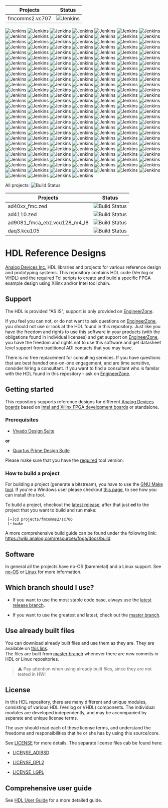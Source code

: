 | Projects | Status | 
| --- | --- | 
| fmcomms2.vc707 | ![Jenkins](https://img.shields.io/jenkins/build?jobUrl=https%3A%2F%2Fviable-regularly-sheep.ngrok-free.app%2Fjob%2Fmain%2Fjob%2Fbuilds%2Fjob%2Fmain_latest_commit%2Fjob%2Fprojects%2Fjob%2Ffmcomms2.vc707%2F&style=plastic&logo=jenkins&logoColor=white&label=Build&labelColor=grey&cacheSeconds=360) |

![Jenkins](https://img.shields.io/jenkins/build?jobUrl=https%3A%2F%2Fviable-regularly-sheep.ngrok-free.app%2Fjob%2Fmain%2Fjob%2Fbuilds%2Fjob%2Fmain_latest_commit%2Fjob%2Fprojects%2Fjob%2Ffmcomms2.vc707&logo=%23D24939&logoColor=red)
![Jenkins](https://img.shields.io/jenkins/build?jobUrl=https%3A%2F%2Fviable-regularly-sheep.ngrok-free.app%2Fjob%2Fmain%2Fjob%2Fbuilds%2Fjob%2Fmain_latest_commit%2Fjob%2Fprojects%2Fjob%2Ffmcomms2.vc707&logo=%23D24939&logoColor=red)
![Jenkins](https://img.shields.io/jenkins/build?jobUrl=https%3A%2F%2Fviable-regularly-sheep.ngrok-free.app%2Fjob%2Fmain%2Fjob%2Fbuilds%2Fjob%2Fmain_latest_commit%2Fjob%2Fprojects%2Fjob%2Ffmcomms2.vc707&logo=%23D24939&logoColor=red)
![Jenkins](https://img.shields.io/jenkins/build?jobUrl=https%3A%2F%2Fviable-regularly-sheep.ngrok-free.app%2Fjob%2Fmain%2Fjob%2Fbuilds%2Fjob%2Fmain_latest_commit%2Fjob%2Fprojects%2Fjob%2Ffmcomms2.vc707&logo=%23D24939&logoColor=red)
![Jenkins](https://img.shields.io/jenkins/build?jobUrl=https%3A%2F%2Fviable-regularly-sheep.ngrok-free.app%2Fjob%2Fmain%2Fjob%2Fbuilds%2Fjob%2Fmain_latest_commit%2Fjob%2Fprojects%2Fjob%2Ffmcomms2.vc707&logo=%23D24939&logoColor=red)
![Jenkins](https://img.shields.io/jenkins/build?jobUrl=https%3A%2F%2Fviable-regularly-sheep.ngrok-free.app%2Fjob%2Fmain%2Fjob%2Fbuilds%2Fjob%2Fmain_latest_commit%2Fjob%2Fprojects%2Fjob%2Ffmcomms2.vc707&logo=%23D24939&logoColor=red)
![Jenkins](https://img.shields.io/jenkins/build?jobUrl=https%3A%2F%2Fviable-regularly-sheep.ngrok-free.app%2Fjob%2Fmain%2Fjob%2Fbuilds%2Fjob%2Fmain_latest_commit%2Fjob%2Fprojects%2Fjob%2Ffmcomms2.vc707&logo=%23D24939&logoColor=red)
![Jenkins](https://img.shields.io/jenkins/build?jobUrl=https%3A%2F%2Fviable-regularly-sheep.ngrok-free.app%2Fjob%2Fmain%2Fjob%2Fbuilds%2Fjob%2Fmain_latest_commit%2Fjob%2Fprojects%2Fjob%2Ffmcomms2.vc707&logo=%23D24939&logoColor=red)
![Jenkins](https://img.shields.io/jenkins/build?jobUrl=https%3A%2F%2Fviable-regularly-sheep.ngrok-free.app%2Fjob%2Fmain%2Fjob%2Fbuilds%2Fjob%2Fmain_latest_commit%2Fjob%2Fprojects%2Fjob%2Ffmcomms2.vc707&logo=%23D24939&logoColor=red)
![Jenkins](https://img.shields.io/jenkins/build?jobUrl=https%3A%2F%2Fviable-regularly-sheep.ngrok-free.app%2Fjob%2Fmain%2Fjob%2Fbuilds%2Fjob%2Fmain_latest_commit%2Fjob%2Fprojects%2Fjob%2Ffmcomms2.vc707&logo=%23D24939&logoColor=red)
![Jenkins](https://img.shields.io/jenkins/build?jobUrl=https%3A%2F%2Fviable-regularly-sheep.ngrok-free.app%2Fjob%2Fmain%2Fjob%2Fbuilds%2Fjob%2Fmain_latest_commit%2Fjob%2Fprojects%2Fjob%2Ffmcomms2.vc707&logo=%23D24939&logoColor=red)
![Jenkins](https://img.shields.io/jenkins/build?jobUrl=https%3A%2F%2Fviable-regularly-sheep.ngrok-free.app%2Fjob%2Fmain%2Fjob%2Fbuilds%2Fjob%2Fmain_latest_commit%2Fjob%2Fprojects%2Fjob%2Ffmcomms2.vc707&logo=%23D24939&logoColor=red)
![Jenkins](https://img.shields.io/jenkins/build?jobUrl=https%3A%2F%2Fviable-regularly-sheep.ngrok-free.app%2Fjob%2Fmain%2Fjob%2Fbuilds%2Fjob%2Fmain_latest_commit%2Fjob%2Fprojects%2Fjob%2Ffmcomms2.vc707&logo=%23D24939&logoColor=red)
![Jenkins](https://img.shields.io/jenkins/build?jobUrl=https%3A%2F%2Fviable-regularly-sheep.ngrok-free.app%2Fjob%2Fmain%2Fjob%2Fbuilds%2Fjob%2Fmain_latest_commit%2Fjob%2Fprojects%2Fjob%2Ffmcomms2.vc707&logo=%23D24939&logoColor=red)
![Jenkins](https://img.shields.io/jenkins/build?jobUrl=https%3A%2F%2Fviable-regularly-sheep.ngrok-free.app%2Fjob%2Fmain%2Fjob%2Fbuilds%2Fjob%2Fmain_latest_commit%2Fjob%2Fprojects%2Fjob%2Ffmcomms2.vc707&logo=%23D24939&logoColor=red)
![Jenkins](https://img.shields.io/jenkins/build?jobUrl=https%3A%2F%2Fviable-regularly-sheep.ngrok-free.app%2Fjob%2Fmain%2Fjob%2Fbuilds%2Fjob%2Fmain_latest_commit%2Fjob%2Fprojects%2Fjob%2Ffmcomms2.vc707&logo=%23D24939&logoColor=red)
![Jenkins](https://img.shields.io/jenkins/build?jobUrl=https%3A%2F%2Fviable-regularly-sheep.ngrok-free.app%2Fjob%2Fmain%2Fjob%2Fbuilds%2Fjob%2Fmain_latest_commit%2Fjob%2Fprojects%2Fjob%2Ffmcomms2.vc707&logo=%23D24939&logoColor=red)
![Jenkins](https://img.shields.io/jenkins/build?jobUrl=https%3A%2F%2Fviable-regularly-sheep.ngrok-free.app%2Fjob%2Fmain%2Fjob%2Fbuilds%2Fjob%2Fmain_latest_commit%2Fjob%2Fprojects%2Fjob%2Ffmcomms2.vc707&logo=%23D24939&logoColor=red)
![Jenkins](https://img.shields.io/jenkins/build?jobUrl=https%3A%2F%2Fviable-regularly-sheep.ngrok-free.app%2Fjob%2Fmain%2Fjob%2Fbuilds%2Fjob%2Fmain_latest_commit%2Fjob%2Fprojects%2Fjob%2Ffmcomms2.vc707&logo=%23D24939&logoColor=red)
![Jenkins](https://img.shields.io/jenkins/build?jobUrl=https%3A%2F%2Fviable-regularly-sheep.ngrok-free.app%2Fjob%2Fmain%2Fjob%2Fbuilds%2Fjob%2Fmain_latest_commit%2Fjob%2Fprojects%2Fjob%2Ffmcomms2.vc707&logo=%23D24939&logoColor=red)
![Jenkins](https://img.shields.io/jenkins/build?jobUrl=https%3A%2F%2Fviable-regularly-sheep.ngrok-free.app%2Fjob%2Fmain%2Fjob%2Fbuilds%2Fjob%2Fmain_latest_commit%2Fjob%2Fprojects%2Fjob%2Ffmcomms2.vc707&logo=%23D24939&logoColor=red)
![Jenkins](https://img.shields.io/jenkins/build?jobUrl=https%3A%2F%2Fviable-regularly-sheep.ngrok-free.app%2Fjob%2Fmain%2Fjob%2Fbuilds%2Fjob%2Fmain_latest_commit%2Fjob%2Fprojects%2Fjob%2Ffmcomms2.vc707&logo=%23D24939&logoColor=red)
![Jenkins](https://img.shields.io/jenkins/build?jobUrl=https%3A%2F%2Fviable-regularly-sheep.ngrok-free.app%2Fjob%2Fmain%2Fjob%2Fbuilds%2Fjob%2Fmain_latest_commit%2Fjob%2Fprojects%2Fjob%2Ffmcomms2.vc707&logo=%23D24939&logoColor=red)
![Jenkins](https://img.shields.io/jenkins/build?jobUrl=https%3A%2F%2Fviable-regularly-sheep.ngrok-free.app%2Fjob%2Fmain%2Fjob%2Fbuilds%2Fjob%2Fmain_latest_commit%2Fjob%2Fprojects%2Fjob%2Ffmcomms2.vc707&logo=%23D24939&logoColor=red)
![Jenkins](https://img.shields.io/jenkins/build?jobUrl=https%3A%2F%2Fviable-regularly-sheep.ngrok-free.app%2Fjob%2Fmain%2Fjob%2Fbuilds%2Fjob%2Fmain_latest_commit%2Fjob%2Fprojects%2Fjob%2Ffmcomms2.vc707&logo=%23D24939&logoColor=red)
![Jenkins](https://img.shields.io/jenkins/build?jobUrl=https%3A%2F%2Fviable-regularly-sheep.ngrok-free.app%2Fjob%2Fmain%2Fjob%2Fbuilds%2Fjob%2Fmain_latest_commit%2Fjob%2Fprojects%2Fjob%2Ffmcomms2.vc707&logo=%23D24939&logoColor=red)
![Jenkins](https://img.shields.io/jenkins/build?jobUrl=https%3A%2F%2Fviable-regularly-sheep.ngrok-free.app%2Fjob%2Fmain%2Fjob%2Fbuilds%2Fjob%2Fmain_latest_commit%2Fjob%2Fprojects%2Fjob%2Ffmcomms2.vc707&logo=%23D24939&logoColor=red)
![Jenkins](https://img.shields.io/jenkins/build?jobUrl=https%3A%2F%2Fviable-regularly-sheep.ngrok-free.app%2Fjob%2Fmain%2Fjob%2Fbuilds%2Fjob%2Fmain_latest_commit%2Fjob%2Fprojects%2Fjob%2Ffmcomms2.vc707&logo=%23D24939&logoColor=red)
![Jenkins](https://img.shields.io/jenkins/build?jobUrl=https%3A%2F%2Fviable-regularly-sheep.ngrok-free.app%2Fjob%2Fmain%2Fjob%2Fbuilds%2Fjob%2Fmain_latest_commit%2Fjob%2Fprojects%2Fjob%2Ffmcomms2.vc707&logo=%23D24939&logoColor=red)
![Jenkins](https://img.shields.io/jenkins/build?jobUrl=https%3A%2F%2Fviable-regularly-sheep.ngrok-free.app%2Fjob%2Fmain%2Fjob%2Fbuilds%2Fjob%2Fmain_latest_commit%2Fjob%2Fprojects%2Fjob%2Ffmcomms2.vc707&logo=%23D24939&logoColor=red)
![Jenkins](https://img.shields.io/jenkins/build?jobUrl=https%3A%2F%2Fviable-regularly-sheep.ngrok-free.app%2Fjob%2Fmain%2Fjob%2Fbuilds%2Fjob%2Fmain_latest_commit%2Fjob%2Fprojects%2Fjob%2Ffmcomms2.vc707&logo=%23D24939&logoColor=red)
![Jenkins](https://img.shields.io/jenkins/build?jobUrl=https%3A%2F%2Fviable-regularly-sheep.ngrok-free.app%2Fjob%2Fmain%2Fjob%2Fbuilds%2Fjob%2Fmain_latest_commit%2Fjob%2Fprojects%2Fjob%2Ffmcomms2.vc707&logo=%23D24939&logoColor=red)
![Jenkins](https://img.shields.io/jenkins/build?jobUrl=https%3A%2F%2Fviable-regularly-sheep.ngrok-free.app%2Fjob%2Fmain%2Fjob%2Fbuilds%2Fjob%2Fmain_latest_commit%2Fjob%2Fprojects%2Fjob%2Ffmcomms2.vc707&logo=%23D24939&logoColor=red)
![Jenkins](https://img.shields.io/jenkins/build?jobUrl=https%3A%2F%2Fviable-regularly-sheep.ngrok-free.app%2Fjob%2Fmain%2Fjob%2Fbuilds%2Fjob%2Fmain_latest_commit%2Fjob%2Fprojects%2Fjob%2Ffmcomms2.vc707&logo=%23D24939&logoColor=red)
![Jenkins](https://img.shields.io/jenkins/build?jobUrl=https%3A%2F%2Fviable-regularly-sheep.ngrok-free.app%2Fjob%2Fmain%2Fjob%2Fbuilds%2Fjob%2Fmain_latest_commit%2Fjob%2Fprojects%2Fjob%2Ffmcomms2.vc707&logo=%23D24939&logoColor=red)
![Jenkins](https://img.shields.io/jenkins/build?jobUrl=https%3A%2F%2Fviable-regularly-sheep.ngrok-free.app%2Fjob%2Fmain%2Fjob%2Fbuilds%2Fjob%2Fmain_latest_commit%2Fjob%2Fprojects%2Fjob%2Ffmcomms2.vc707&logo=%23D24939&logoColor=red)
![Jenkins](https://img.shields.io/jenkins/build?jobUrl=https%3A%2F%2Fviable-regularly-sheep.ngrok-free.app%2Fjob%2Fmain%2Fjob%2Fbuilds%2Fjob%2Fmain_latest_commit%2Fjob%2Fprojects%2Fjob%2Ffmcomms2.vc707&logo=%23D24939&logoColor=red)
![Jenkins](https://img.shields.io/jenkins/build?jobUrl=https%3A%2F%2Fviable-regularly-sheep.ngrok-free.app%2Fjob%2Fmain%2Fjob%2Fbuilds%2Fjob%2Fmain_latest_commit%2Fjob%2Fprojects%2Fjob%2Ffmcomms2.vc707&logo=%23D24939&logoColor=red)
![Jenkins](https://img.shields.io/jenkins/build?jobUrl=https%3A%2F%2Fviable-regularly-sheep.ngrok-free.app%2Fjob%2Fmain%2Fjob%2Fbuilds%2Fjob%2Fmain_latest_commit%2Fjob%2Fprojects%2Fjob%2Ffmcomms2.vc707&logo=%23D24939&logoColor=red)
![Jenkins](https://img.shields.io/jenkins/build?jobUrl=https%3A%2F%2Fviable-regularly-sheep.ngrok-free.app%2Fjob%2Fmain%2Fjob%2Fbuilds%2Fjob%2Fmain_latest_commit%2Fjob%2Fprojects%2Fjob%2Ffmcomms2.vc707&logo=%23D24939&logoColor=red)
![Jenkins](https://img.shields.io/jenkins/build?jobUrl=https%3A%2F%2Fviable-regularly-sheep.ngrok-free.app%2Fjob%2Fmain%2Fjob%2Fbuilds%2Fjob%2Fmain_latest_commit%2Fjob%2Fprojects%2Fjob%2Ffmcomms2.vc707&logo=%23D24939&logoColor=red)
![Jenkins](https://img.shields.io/jenkins/build?jobUrl=https%3A%2F%2Fviable-regularly-sheep.ngrok-free.app%2Fjob%2Fmain%2Fjob%2Fbuilds%2Fjob%2Fmain_latest_commit%2Fjob%2Fprojects%2Fjob%2Ffmcomms2.vc707&logo=%23D24939&logoColor=red)
![Jenkins](https://img.shields.io/jenkins/build?jobUrl=https%3A%2F%2Fviable-regularly-sheep.ngrok-free.app%2Fjob%2Fmain%2Fjob%2Fbuilds%2Fjob%2Fmain_latest_commit%2Fjob%2Fprojects%2Fjob%2Ffmcomms2.vc707&logo=%23D24939&logoColor=red)
![Jenkins](https://img.shields.io/jenkins/build?jobUrl=https%3A%2F%2Fviable-regularly-sheep.ngrok-free.app%2Fjob%2Fmain%2Fjob%2Fbuilds%2Fjob%2Fmain_latest_commit%2Fjob%2Fprojects%2Fjob%2Ffmcomms2.vc707&logo=%23D24939&logoColor=red)
![Jenkins](https://img.shields.io/jenkins/build?jobUrl=https%3A%2F%2Fviable-regularly-sheep.ngrok-free.app%2Fjob%2Fmain%2Fjob%2Fbuilds%2Fjob%2Fmain_latest_commit%2Fjob%2Fprojects%2Fjob%2Ffmcomms2.vc707&logo=%23D24939&logoColor=red)
![Jenkins](https://img.shields.io/jenkins/build?jobUrl=https%3A%2F%2Fviable-regularly-sheep.ngrok-free.app%2Fjob%2Fmain%2Fjob%2Fbuilds%2Fjob%2Fmain_latest_commit%2Fjob%2Fprojects%2Fjob%2Ffmcomms2.vc707&logo=%23D24939&logoColor=red)
![Jenkins](https://img.shields.io/jenkins/build?jobUrl=https%3A%2F%2Fviable-regularly-sheep.ngrok-free.app%2Fjob%2Fmain%2Fjob%2Fbuilds%2Fjob%2Fmain_latest_commit%2Fjob%2Fprojects%2Fjob%2Ffmcomms2.vc707&logo=%23D24939&logoColor=red)
![Jenkins](https://img.shields.io/jenkins/build?jobUrl=https%3A%2F%2Fviable-regularly-sheep.ngrok-free.app%2Fjob%2Fmain%2Fjob%2Fbuilds%2Fjob%2Fmain_latest_commit%2Fjob%2Fprojects%2Fjob%2Ffmcomms2.vc707&logo=%23D24939&logoColor=red)
![Jenkins](https://img.shields.io/jenkins/build?jobUrl=https%3A%2F%2Fviable-regularly-sheep.ngrok-free.app%2Fjob%2Fmain%2Fjob%2Fbuilds%2Fjob%2Fmain_latest_commit%2Fjob%2Fprojects%2Fjob%2Ffmcomms2.vc707&logo=%23D24939&logoColor=red)
![Jenkins](https://img.shields.io/jenkins/build?jobUrl=https%3A%2F%2Fviable-regularly-sheep.ngrok-free.app%2Fjob%2Fmain%2Fjob%2Fbuilds%2Fjob%2Fmain_latest_commit%2Fjob%2Fprojects%2Fjob%2Ffmcomms2.vc707&logo=%23D24939&logoColor=red)
![Jenkins](https://img.shields.io/jenkins/build?jobUrl=https%3A%2F%2Fviable-regularly-sheep.ngrok-free.app%2Fjob%2Fmain%2Fjob%2Fbuilds%2Fjob%2Fmain_latest_commit%2Fjob%2Fprojects%2Fjob%2Ffmcomms2.vc707&logo=%23D24939&logoColor=red)
![Jenkins](https://img.shields.io/jenkins/build?jobUrl=https%3A%2F%2Fviable-regularly-sheep.ngrok-free.app%2Fjob%2Fmain%2Fjob%2Fbuilds%2Fjob%2Fmain_latest_commit%2Fjob%2Fprojects%2Fjob%2Ffmcomms2.vc707&logo=%23D24939&logoColor=red)
![Jenkins](https://img.shields.io/jenkins/build?jobUrl=https%3A%2F%2Fviable-regularly-sheep.ngrok-free.app%2Fjob%2Fmain%2Fjob%2Fbuilds%2Fjob%2Fmain_latest_commit%2Fjob%2Fprojects%2Fjob%2Ffmcomms2.vc707&logo=%23D24939&logoColor=red)
![Jenkins](https://img.shields.io/jenkins/build?jobUrl=https%3A%2F%2Fviable-regularly-sheep.ngrok-free.app%2Fjob%2Fmain%2Fjob%2Fbuilds%2Fjob%2Fmain_latest_commit%2Fjob%2Fprojects%2Fjob%2Ffmcomms2.vc707&logo=%23D24939&logoColor=red)
![Jenkins](https://img.shields.io/jenkins/build?jobUrl=https%3A%2F%2Fviable-regularly-sheep.ngrok-free.app%2Fjob%2Fmain%2Fjob%2Fbuilds%2Fjob%2Fmain_latest_commit%2Fjob%2Fprojects%2Fjob%2Ffmcomms2.vc707&logo=%23D24939&logoColor=red)
![Jenkins](https://img.shields.io/jenkins/build?jobUrl=https%3A%2F%2Fviable-regularly-sheep.ngrok-free.app%2Fjob%2Fmain%2Fjob%2Fbuilds%2Fjob%2Fmain_latest_commit%2Fjob%2Fprojects%2Fjob%2Ffmcomms2.vc707&logo=%23D24939&logoColor=red)
![Jenkins](https://img.shields.io/jenkins/build?jobUrl=https%3A%2F%2Fviable-regularly-sheep.ngrok-free.app%2Fjob%2Fmain%2Fjob%2Fbuilds%2Fjob%2Fmain_latest_commit%2Fjob%2Fprojects%2Fjob%2Ffmcomms2.vc707&logo=%23D24939&logoColor=red)
![Jenkins](https://img.shields.io/jenkins/build?jobUrl=https%3A%2F%2Fviable-regularly-sheep.ngrok-free.app%2Fjob%2Fmain%2Fjob%2Fbuilds%2Fjob%2Fmain_latest_commit%2Fjob%2Fprojects%2Fjob%2Ffmcomms2.vc707&logo=%23D24939&logoColor=red)
![Jenkins](https://img.shields.io/jenkins/build?jobUrl=https%3A%2F%2Fviable-regularly-sheep.ngrok-free.app%2Fjob%2Fmain%2Fjob%2Fbuilds%2Fjob%2Fmain_latest_commit%2Fjob%2Fprojects%2Fjob%2Ffmcomms2.vc707&logo=%23D24939&logoColor=red)
![Jenkins](https://img.shields.io/jenkins/build?jobUrl=https%3A%2F%2Fviable-regularly-sheep.ngrok-free.app%2Fjob%2Fmain%2Fjob%2Fbuilds%2Fjob%2Fmain_latest_commit%2Fjob%2Fprojects%2Fjob%2Ffmcomms2.vc707&logo=%23D24939&logoColor=red)
![Jenkins](https://img.shields.io/jenkins/build?jobUrl=https%3A%2F%2Fviable-regularly-sheep.ngrok-free.app%2Fjob%2Fmain%2Fjob%2Fbuilds%2Fjob%2Fmain_latest_commit%2Fjob%2Fprojects%2Fjob%2Ffmcomms2.vc707&logo=%23D24939&logoColor=red)
![Jenkins](https://img.shields.io/jenkins/build?jobUrl=https%3A%2F%2Fviable-regularly-sheep.ngrok-free.app%2Fjob%2Fmain%2Fjob%2Fbuilds%2Fjob%2Fmain_latest_commit%2Fjob%2Fprojects%2Fjob%2Ffmcomms2.vc707&logo=%23D24939&logoColor=red)
![Jenkins](https://img.shields.io/jenkins/build?jobUrl=https%3A%2F%2Fviable-regularly-sheep.ngrok-free.app%2Fjob%2Fmain%2Fjob%2Fbuilds%2Fjob%2Fmain_latest_commit%2Fjob%2Fprojects%2Fjob%2Ffmcomms2.vc707&logo=%23D24939&logoColor=red)
![Jenkins](https://img.shields.io/jenkins/build?jobUrl=https%3A%2F%2Fviable-regularly-sheep.ngrok-free.app%2Fjob%2Fmain%2Fjob%2Fbuilds%2Fjob%2Fmain_latest_commit%2Fjob%2Fprojects%2Fjob%2Ffmcomms2.vc707&logo=%23D24939&logoColor=red)
![Jenkins](https://img.shields.io/jenkins/build?jobUrl=https%3A%2F%2Fviable-regularly-sheep.ngrok-free.app%2Fjob%2Fmain%2Fjob%2Fbuilds%2Fjob%2Fmain_latest_commit%2Fjob%2Fprojects%2Fjob%2Ffmcomms2.vc707&logo=%23D24939&logoColor=red)
![Jenkins](https://img.shields.io/jenkins/build?jobUrl=https%3A%2F%2Fviable-regularly-sheep.ngrok-free.app%2Fjob%2Fmain%2Fjob%2Fbuilds%2Fjob%2Fmain_latest_commit%2Fjob%2Fprojects%2Fjob%2Ffmcomms2.vc707&logo=%23D24939&logoColor=red)
![Jenkins](https://img.shields.io/jenkins/build?jobUrl=https%3A%2F%2Fviable-regularly-sheep.ngrok-free.app%2Fjob%2Fmain%2Fjob%2Fbuilds%2Fjob%2Fmain_latest_commit%2Fjob%2Fprojects%2Fjob%2Ffmcomms2.vc707&logo=%23D24939&logoColor=red)
![Jenkins](https://img.shields.io/jenkins/build?jobUrl=https%3A%2F%2Fviable-regularly-sheep.ngrok-free.app%2Fjob%2Fmain%2Fjob%2Fbuilds%2Fjob%2Fmain_latest_commit%2Fjob%2Fprojects%2Fjob%2Ffmcomms2.vc707&logo=%23D24939&logoColor=red)
![Jenkins](https://img.shields.io/jenkins/build?jobUrl=https%3A%2F%2Fviable-regularly-sheep.ngrok-free.app%2Fjob%2Fmain%2Fjob%2Fbuilds%2Fjob%2Fmain_latest_commit%2Fjob%2Fprojects%2Fjob%2Ffmcomms2.vc707&logo=%23D24939&logoColor=red)
![Jenkins](https://img.shields.io/jenkins/build?jobUrl=https%3A%2F%2Fviable-regularly-sheep.ngrok-free.app%2Fjob%2Fmain%2Fjob%2Fbuilds%2Fjob%2Fmain_latest_commit%2Fjob%2Fprojects%2Fjob%2Ffmcomms2.vc707&logo=%23D24939&logoColor=red)
![Jenkins](https://img.shields.io/jenkins/build?jobUrl=https%3A%2F%2Fviable-regularly-sheep.ngrok-free.app%2Fjob%2Fmain%2Fjob%2Fbuilds%2Fjob%2Fmain_latest_commit%2Fjob%2Fprojects%2Fjob%2Ffmcomms2.vc707&logo=%23D24939&logoColor=red)
![Jenkins](https://img.shields.io/jenkins/build?jobUrl=https%3A%2F%2Fviable-regularly-sheep.ngrok-free.app%2Fjob%2Fmain%2Fjob%2Fbuilds%2Fjob%2Fmain_latest_commit%2Fjob%2Fprojects%2Fjob%2Ffmcomms2.vc707&logo=%23D24939&logoColor=red)
![Jenkins](https://img.shields.io/jenkins/build?jobUrl=https%3A%2F%2Fviable-regularly-sheep.ngrok-free.app%2Fjob%2Fmain%2Fjob%2Fbuilds%2Fjob%2Fmain_latest_commit%2Fjob%2Fprojects%2Fjob%2Ffmcomms2.vc707&logo=%23D24939&logoColor=red)
![Jenkins](https://img.shields.io/jenkins/build?jobUrl=https%3A%2F%2Fviable-regularly-sheep.ngrok-free.app%2Fjob%2Fmain%2Fjob%2Fbuilds%2Fjob%2Fmain_latest_commit%2Fjob%2Fprojects%2Fjob%2Ffmcomms2.vc707&logo=%23D24939&logoColor=red)
![Jenkins](https://img.shields.io/jenkins/build?jobUrl=https%3A%2F%2Fviable-regularly-sheep.ngrok-free.app%2Fjob%2Fmain%2Fjob%2Fbuilds%2Fjob%2Fmain_latest_commit%2Fjob%2Fprojects%2Fjob%2Ffmcomms2.vc707&logo=%23D24939&logoColor=red)
![Jenkins](https://img.shields.io/jenkins/build?jobUrl=https%3A%2F%2Fviable-regularly-sheep.ngrok-free.app%2Fjob%2Fmain%2Fjob%2Fbuilds%2Fjob%2Fmain_latest_commit%2Fjob%2Fprojects%2Fjob%2Ffmcomms2.vc707&logo=%23D24939&logoColor=red)
![Jenkins](https://img.shields.io/jenkins/build?jobUrl=https%3A%2F%2Fviable-regularly-sheep.ngrok-free.app%2Fjob%2Fmain%2Fjob%2Fbuilds%2Fjob%2Fmain_latest_commit%2Fjob%2Fprojects%2Fjob%2Ffmcomms2.vc707&logo=%23D24939&logoColor=red)
![Jenkins](https://img.shields.io/jenkins/build?jobUrl=https%3A%2F%2Fviable-regularly-sheep.ngrok-free.app%2Fjob%2Fmain%2Fjob%2Fbuilds%2Fjob%2Fmain_latest_commit%2Fjob%2Fprojects%2Fjob%2Ffmcomms2.vc707&logo=%23D24939&logoColor=red)
![Jenkins](https://img.shields.io/jenkins/build?jobUrl=https%3A%2F%2Fviable-regularly-sheep.ngrok-free.app%2Fjob%2Fmain%2Fjob%2Fbuilds%2Fjob%2Fmain_latest_commit%2Fjob%2Fprojects%2Fjob%2Ffmcomms2.vc707&logo=%23D24939&logoColor=red)
![Jenkins](https://img.shields.io/jenkins/build?jobUrl=https%3A%2F%2Fviable-regularly-sheep.ngrok-free.app%2Fjob%2Fmain%2Fjob%2Fbuilds%2Fjob%2Fmain_latest_commit%2Fjob%2Fprojects%2Fjob%2Ffmcomms2.vc707&logo=%23D24939&logoColor=red)
![Jenkins](https://img.shields.io/jenkins/build?jobUrl=https%3A%2F%2Fviable-regularly-sheep.ngrok-free.app%2Fjob%2Fmain%2Fjob%2Fbuilds%2Fjob%2Fmain_latest_commit%2Fjob%2Fprojects%2Fjob%2Ffmcomms2.vc707&logo=%23D24939&logoColor=red)
![Jenkins](https://img.shields.io/jenkins/build?jobUrl=https%3A%2F%2Fviable-regularly-sheep.ngrok-free.app%2Fjob%2Fmain%2Fjob%2Fbuilds%2Fjob%2Fmain_latest_commit%2Fjob%2Fprojects%2Fjob%2Ffmcomms2.vc707&logo=%23D24939&logoColor=red)
![Jenkins](https://img.shields.io/jenkins/build?jobUrl=https%3A%2F%2Fviable-regularly-sheep.ngrok-free.app%2Fjob%2Fmain%2Fjob%2Fbuilds%2Fjob%2Fmain_latest_commit%2Fjob%2Fprojects%2Fjob%2Ffmcomms2.vc707&logo=%23D24939&logoColor=red)
![Jenkins](https://img.shields.io/jenkins/build?jobUrl=https%3A%2F%2Fviable-regularly-sheep.ngrok-free.app%2Fjob%2Fmain%2Fjob%2Fbuilds%2Fjob%2Fmain_latest_commit%2Fjob%2Fprojects%2Fjob%2Ffmcomms2.vc707&logo=%23D24939&logoColor=red)
![Jenkins](https://img.shields.io/jenkins/build?jobUrl=https%3A%2F%2Fviable-regularly-sheep.ngrok-free.app%2Fjob%2Fmain%2Fjob%2Fbuilds%2Fjob%2Fmain_latest_commit%2Fjob%2Fprojects%2Fjob%2Ffmcomms2.vc707&logo=%23D24939&logoColor=red)
![Jenkins](https://img.shields.io/jenkins/build?jobUrl=https%3A%2F%2Fviable-regularly-sheep.ngrok-free.app%2Fjob%2Fmain%2Fjob%2Fbuilds%2Fjob%2Fmain_latest_commit%2Fjob%2Fprojects%2Fjob%2Ffmcomms2.vc707&logo=%23D24939&logoColor=red)
![Jenkins](https://img.shields.io/jenkins/build?jobUrl=https%3A%2F%2Fviable-regularly-sheep.ngrok-free.app%2Fjob%2Fmain%2Fjob%2Fbuilds%2Fjob%2Fmain_latest_commit%2Fjob%2Fprojects%2Fjob%2Ffmcomms2.vc707&logo=%23D24939&logoColor=red)
![Jenkins](https://img.shields.io/jenkins/build?jobUrl=https%3A%2F%2Fviable-regularly-sheep.ngrok-free.app%2Fjob%2Fmain%2Fjob%2Fbuilds%2Fjob%2Fmain_latest_commit%2Fjob%2Fprojects%2Fjob%2Ffmcomms2.vc707&logo=%23D24939&logoColor=red)
![Jenkins](https://img.shields.io/jenkins/build?jobUrl=https%3A%2F%2Fviable-regularly-sheep.ngrok-free.app%2Fjob%2Fmain%2Fjob%2Fbuilds%2Fjob%2Fmain_latest_commit%2Fjob%2Fprojects%2Fjob%2Ffmcomms2.vc707&logo=%23D24939&logoColor=red)
![Jenkins](https://img.shields.io/jenkins/build?jobUrl=https%3A%2F%2Fviable-regularly-sheep.ngrok-free.app%2Fjob%2Fmain%2Fjob%2Fbuilds%2Fjob%2Fmain_latest_commit%2Fjob%2Fprojects%2Fjob%2Ffmcomms2.vc707&logo=%23D24939&logoColor=red)
![Jenkins](https://img.shields.io/jenkins/build?jobUrl=https%3A%2F%2Fviable-regularly-sheep.ngrok-free.app%2Fjob%2Fmain%2Fjob%2Fbuilds%2Fjob%2Fmain_latest_commit%2Fjob%2Fprojects%2Fjob%2Ffmcomms2.vc707&logo=%23D24939&logoColor=red)
![Jenkins](https://img.shields.io/jenkins/build?jobUrl=https%3A%2F%2Fviable-regularly-sheep.ngrok-free.app%2Fjob%2Fmain%2Fjob%2Fbuilds%2Fjob%2Fmain_latest_commit%2Fjob%2Fprojects%2Fjob%2Ffmcomms2.vc707&logo=%23D24939&logoColor=red)
![Jenkins](https://img.shields.io/jenkins/build?jobUrl=https%3A%2F%2Fviable-regularly-sheep.ngrok-free.app%2Fjob%2Fmain%2Fjob%2Fbuilds%2Fjob%2Fmain_latest_commit%2Fjob%2Fprojects%2Fjob%2Ffmcomms2.vc707&logo=%23D24939&logoColor=red)
![Jenkins](https://img.shields.io/jenkins/build?jobUrl=https%3A%2F%2Fviable-regularly-sheep.ngrok-free.app%2Fjob%2Fmain%2Fjob%2Fbuilds%2Fjob%2Fmain_latest_commit%2Fjob%2Fprojects%2Fjob%2Ffmcomms2.vc707&logo=%23D24939&logoColor=red)
![Jenkins](https://img.shields.io/jenkins/build?jobUrl=https%3A%2F%2Fviable-regularly-sheep.ngrok-free.app%2Fjob%2Fmain%2Fjob%2Fbuilds%2Fjob%2Fmain_latest_commit%2Fjob%2Fprojects%2Fjob%2Ffmcomms2.vc707&logo=%23D24939&logoColor=red)
![Jenkins](https://img.shields.io/jenkins/build?jobUrl=https%3A%2F%2Fviable-regularly-sheep.ngrok-free.app%2Fjob%2Fmain%2Fjob%2Fbuilds%2Fjob%2Fmain_latest_commit%2Fjob%2Fprojects%2Fjob%2Ffmcomms2.vc707&logo=%23D24939&logoColor=red)
![Jenkins](https://img.shields.io/jenkins/build?jobUrl=https%3A%2F%2Fviable-regularly-sheep.ngrok-free.app%2Fjob%2Fmain%2Fjob%2Fbuilds%2Fjob%2Fmain_latest_commit%2Fjob%2Fprojects%2Fjob%2Ffmcomms2.vc707&logo=%23D24939&logoColor=red)
![Jenkins](https://img.shields.io/jenkins/build?jobUrl=https%3A%2F%2Fviable-regularly-sheep.ngrok-free.app%2Fjob%2Fmain%2Fjob%2Fbuilds%2Fjob%2Fmain_latest_commit%2Fjob%2Fprojects%2Fjob%2Ffmcomms2.vc707&logo=%23D24939&logoColor=red)
![Jenkins](https://img.shields.io/jenkins/build?jobUrl=https%3A%2F%2Fviable-regularly-sheep.ngrok-free.app%2Fjob%2Fmain%2Fjob%2Fbuilds%2Fjob%2Fmain_latest_commit%2Fjob%2Fprojects%2Fjob%2Ffmcomms2.vc707&logo=%23D24939&logoColor=red)
![Jenkins](https://img.shields.io/jenkins/build?jobUrl=https%3A%2F%2Fviable-regularly-sheep.ngrok-free.app%2Fjob%2Fmain%2Fjob%2Fbuilds%2Fjob%2Fmain_latest_commit%2Fjob%2Fprojects%2Fjob%2Ffmcomms2.vc707&logo=%23D24939&logoColor=red)
![Jenkins](https://img.shields.io/jenkins/build?jobUrl=https%3A%2F%2Fviable-regularly-sheep.ngrok-free.app%2Fjob%2Fmain%2Fjob%2Fbuilds%2Fjob%2Fmain_latest_commit%2Fjob%2Fprojects%2Fjob%2Ffmcomms2.vc707&logo=%23D24939&logoColor=red)
![Jenkins](https://img.shields.io/jenkins/build?jobUrl=https%3A%2F%2Fviable-regularly-sheep.ngrok-free.app%2Fjob%2Fmain%2Fjob%2Fbuilds%2Fjob%2Fmain_latest_commit%2Fjob%2Fprojects%2Fjob%2Ffmcomms2.vc707&logo=%23D24939&logoColor=red)
![Jenkins](https://img.shields.io/jenkins/build?jobUrl=https%3A%2F%2Fviable-regularly-sheep.ngrok-free.app%2Fjob%2Fmain%2Fjob%2Fbuilds%2Fjob%2Fmain_latest_commit%2Fjob%2Fprojects%2Fjob%2Ffmcomms2.vc707&logo=%23D24939&logoColor=red)
![Jenkins](https://img.shields.io/jenkins/build?jobUrl=https%3A%2F%2Fviable-regularly-sheep.ngrok-free.app%2Fjob%2Fmain%2Fjob%2Fbuilds%2Fjob%2Fmain_latest_commit%2Fjob%2Fprojects%2Fjob%2Ffmcomms2.vc707&logo=%23D24939&logoColor=red)
![Jenkins](https://img.shields.io/jenkins/build?jobUrl=https%3A%2F%2Fviable-regularly-sheep.ngrok-free.app%2Fjob%2Fmain%2Fjob%2Fbuilds%2Fjob%2Fmain_latest_commit%2Fjob%2Fprojects%2Fjob%2Ffmcomms2.vc707&logo=%23D24939&logoColor=red)
![Jenkins](https://img.shields.io/jenkins/build?jobUrl=https%3A%2F%2Fviable-regularly-sheep.ngrok-free.app%2Fjob%2Fmain%2Fjob%2Fbuilds%2Fjob%2Fmain_latest_commit%2Fjob%2Fprojects%2Fjob%2Ffmcomms2.vc707&logo=%23D24939&logoColor=red)
![Jenkins](https://img.shields.io/jenkins/build?jobUrl=https%3A%2F%2Fviable-regularly-sheep.ngrok-free.app%2Fjob%2Fmain%2Fjob%2Fbuilds%2Fjob%2Fmain_latest_commit%2Fjob%2Fprojects%2Fjob%2Ffmcomms2.vc707&logo=%23D24939&logoColor=red)
![Jenkins](https://img.shields.io/jenkins/build?jobUrl=https%3A%2F%2Fviable-regularly-sheep.ngrok-free.app%2Fjob%2Fmain%2Fjob%2Fbuilds%2Fjob%2Fmain_latest_commit%2Fjob%2Fprojects%2Fjob%2Ffmcomms2.vc707&logo=%23D24939&logoColor=red)
![Jenkins](https://img.shields.io/jenkins/build?jobUrl=https%3A%2F%2Fviable-regularly-sheep.ngrok-free.app%2Fjob%2Fmain%2Fjob%2Fbuilds%2Fjob%2Fmain_latest_commit%2Fjob%2Fprojects%2Fjob%2Ffmcomms2.vc707&logo=%23D24939&logoColor=red)
![Jenkins](https://img.shields.io/jenkins/build?jobUrl=https%3A%2F%2Fviable-regularly-sheep.ngrok-free.app%2Fjob%2Fmain%2Fjob%2Fbuilds%2Fjob%2Fmain_latest_commit%2Fjob%2Fprojects%2Fjob%2Ffmcomms2.vc707&logo=%23D24939&logoColor=red)
![Jenkins](https://img.shields.io/jenkins/build?jobUrl=https%3A%2F%2Fviable-regularly-sheep.ngrok-free.app%2Fjob%2Fmain%2Fjob%2Fbuilds%2Fjob%2Fmain_latest_commit%2Fjob%2Fprojects%2Fjob%2Ffmcomms2.vc707&logo=%23D24939&logoColor=red)
![Jenkins](https://img.shields.io/jenkins/build?jobUrl=https%3A%2F%2Fviable-regularly-sheep.ngrok-free.app%2Fjob%2Fmain%2Fjob%2Fbuilds%2Fjob%2Fmain_latest_commit%2Fjob%2Fprojects%2Fjob%2Ffmcomms2.vc707&logo=%23D24939&logoColor=red)
![Jenkins](https://img.shields.io/jenkins/build?jobUrl=https%3A%2F%2Fviable-regularly-sheep.ngrok-free.app%2Fjob%2Fmain%2Fjob%2Fbuilds%2Fjob%2Fmain_latest_commit%2Fjob%2Fprojects%2Fjob%2Ffmcomms2.vc707&logo=%23D24939&logoColor=red)
![Jenkins](https://img.shields.io/jenkins/build?jobUrl=https%3A%2F%2Fviable-regularly-sheep.ngrok-free.app%2Fjob%2Fmain%2Fjob%2Fbuilds%2Fjob%2Fmain_latest_commit%2Fjob%2Fprojects%2Fjob%2Ffmcomms2.vc707&logo=%23D24939&logoColor=red)
![Jenkins](https://img.shields.io/jenkins/build?jobUrl=https%3A%2F%2Fviable-regularly-sheep.ngrok-free.app%2Fjob%2Fmain%2Fjob%2Fbuilds%2Fjob%2Fmain_latest_commit%2Fjob%2Fprojects%2Fjob%2Ffmcomms2.vc707&logo=%23D24939&logoColor=red)
![Jenkins](https://img.shields.io/jenkins/build?jobUrl=https%3A%2F%2Fviable-regularly-sheep.ngrok-free.app%2Fjob%2Fmain%2Fjob%2Fbuilds%2Fjob%2Fmain_latest_commit%2Fjob%2Fprojects%2Fjob%2Ffmcomms2.vc707&logo=%23D24939&logoColor=red)
![Jenkins](https://img.shields.io/jenkins/build?jobUrl=https%3A%2F%2Fviable-regularly-sheep.ngrok-free.app%2Fjob%2Fmain%2Fjob%2Fbuilds%2Fjob%2Fmain_latest_commit%2Fjob%2Fprojects%2Fjob%2Ffmcomms2.vc707&logo=%23D24939&logoColor=red)
![Jenkins](https://img.shields.io/jenkins/build?jobUrl=https%3A%2F%2Fviable-regularly-sheep.ngrok-free.app%2Fjob%2Fmain%2Fjob%2Fbuilds%2Fjob%2Fmain_latest_commit%2Fjob%2Fprojects%2Fjob%2Ffmcomms2.vc707&logo=%23D24939&logoColor=red)
![Jenkins](https://img.shields.io/jenkins/build?jobUrl=https%3A%2F%2Fviable-regularly-sheep.ngrok-free.app%2Fjob%2Fmain%2Fjob%2Fbuilds%2Fjob%2Fmain_latest_commit%2Fjob%2Fprojects%2Fjob%2Ffmcomms2.vc707&logo=%23D24939&logoColor=red)
![Jenkins](https://img.shields.io/jenkins/build?jobUrl=https%3A%2F%2Fviable-regularly-sheep.ngrok-free.app%2Fjob%2Fmain%2Fjob%2Fbuilds%2Fjob%2Fmain_latest_commit%2Fjob%2Fprojects%2Fjob%2Ffmcomms2.vc707&logo=%23D24939&logoColor=red)
![Jenkins](https://img.shields.io/jenkins/build?jobUrl=https%3A%2F%2Fviable-regularly-sheep.ngrok-free.app%2Fjob%2Fmain%2Fjob%2Fbuilds%2Fjob%2Fmain_latest_commit%2Fjob%2Fprojects%2Fjob%2Ffmcomms2.vc707&logo=%23D24939&logoColor=red)
![Jenkins](https://img.shields.io/jenkins/build?jobUrl=https%3A%2F%2Fviable-regularly-sheep.ngrok-free.app%2Fjob%2Fmain%2Fjob%2Fbuilds%2Fjob%2Fmain_latest_commit%2Fjob%2Fprojects%2Fjob%2Ffmcomms2.vc707&logo=%23D24939&logoColor=red)
![Jenkins](https://img.shields.io/jenkins/build?jobUrl=https%3A%2F%2Fviable-regularly-sheep.ngrok-free.app%2Fjob%2Fmain%2Fjob%2Fbuilds%2Fjob%2Fmain_latest_commit%2Fjob%2Fprojects%2Fjob%2Ffmcomms2.vc707&logo=%23D24939&logoColor=red)
![Jenkins](https://img.shields.io/jenkins/build?jobUrl=https%3A%2F%2Fviable-regularly-sheep.ngrok-free.app%2Fjob%2Fmain%2Fjob%2Fbuilds%2Fjob%2Fmain_latest_commit%2Fjob%2Fprojects%2Fjob%2Ffmcomms2.vc707&logo=%23D24939&logoColor=red)
![Jenkins](https://img.shields.io/jenkins/build?jobUrl=https%3A%2F%2Fviable-regularly-sheep.ngrok-free.app%2Fjob%2Fmain%2Fjob%2Fbuilds%2Fjob%2Fmain_latest_commit%2Fjob%2Fprojects%2Fjob%2Ffmcomms2.vc707&logo=%23D24939&logoColor=red)
![Jenkins](https://img.shields.io/jenkins/build?jobUrl=https%3A%2F%2Fviable-regularly-sheep.ngrok-free.app%2Fjob%2Fmain%2Fjob%2Fbuilds%2Fjob%2Fmain_latest_commit%2Fjob%2Fprojects%2Fjob%2Ffmcomms2.vc707&logo=%23D24939&logoColor=red)
![Jenkins](https://img.shields.io/jenkins/build?jobUrl=https%3A%2F%2Fviable-regularly-sheep.ngrok-free.app%2Fjob%2Fmain%2Fjob%2Fbuilds%2Fjob%2Fmain_latest_commit%2Fjob%2Fprojects%2Fjob%2Ffmcomms2.vc707&logo=%23D24939&logoColor=red)
![Jenkins](https://img.shields.io/jenkins/build?jobUrl=https%3A%2F%2Fviable-regularly-sheep.ngrok-free.app%2Fjob%2Fmain%2Fjob%2Fbuilds%2Fjob%2Fmain_latest_commit%2Fjob%2Fprojects%2Fjob%2Ffmcomms2.vc707&logo=%23D24939&logoColor=red)
![Jenkins](https://img.shields.io/jenkins/build?jobUrl=https%3A%2F%2Fviable-regularly-sheep.ngrok-free.app%2Fjob%2Fmain%2Fjob%2Fbuilds%2Fjob%2Fmain_latest_commit%2Fjob%2Fprojects%2Fjob%2Ffmcomms2.vc707&logo=%23D24939&logoColor=red)
![Jenkins](https://img.shields.io/jenkins/build?jobUrl=https%3A%2F%2Fviable-regularly-sheep.ngrok-free.app%2Fjob%2Fmain%2Fjob%2Fbuilds%2Fjob%2Fmain_latest_commit%2Fjob%2Fprojects%2Fjob%2Ffmcomms2.vc707&logo=%23D24939&logoColor=red)
![Jenkins](https://img.shields.io/jenkins/build?jobUrl=https%3A%2F%2Fviable-regularly-sheep.ngrok-free.app%2Fjob%2Fmain%2Fjob%2Fbuilds%2Fjob%2Fmain_latest_commit%2Fjob%2Fprojects%2Fjob%2Ffmcomms2.vc707&logo=%23D24939&logoColor=red)
![Jenkins](https://img.shields.io/jenkins/build?jobUrl=https%3A%2F%2Fviable-regularly-sheep.ngrok-free.app%2Fjob%2Fmain%2Fjob%2Fbuilds%2Fjob%2Fmain_latest_commit%2Fjob%2Fprojects%2Fjob%2Ffmcomms2.vc707&logo=%23D24939&logoColor=red)
![Jenkins](https://img.shields.io/jenkins/build?jobUrl=https%3A%2F%2Fviable-regularly-sheep.ngrok-free.app%2Fjob%2Fmain%2Fjob%2Fbuilds%2Fjob%2Fmain_latest_commit%2Fjob%2Fprojects%2Fjob%2Ffmcomms2.vc707&logo=%23D24939&logoColor=red)
![Jenkins](https://img.shields.io/jenkins/build?jobUrl=https%3A%2F%2Fviable-regularly-sheep.ngrok-free.app%2Fjob%2Fmain%2Fjob%2Fbuilds%2Fjob%2Fmain_latest_commit%2Fjob%2Fprojects%2Fjob%2Ffmcomms2.vc707&logo=%23D24939&logoColor=red)
![Jenkins](https://img.shields.io/jenkins/build?jobUrl=https%3A%2F%2Fviable-regularly-sheep.ngrok-free.app%2Fjob%2Fmain%2Fjob%2Fbuilds%2Fjob%2Fmain_latest_commit%2Fjob%2Fprojects%2Fjob%2Ffmcomms2.vc707&logo=%23D24939&logoColor=red)
![Jenkins](https://img.shields.io/jenkins/build?jobUrl=https%3A%2F%2Fviable-regularly-sheep.ngrok-free.app%2Fjob%2Fmain%2Fjob%2Fbuilds%2Fjob%2Fmain_latest_commit%2Fjob%2Fprojects%2Fjob%2Ffmcomms2.vc707&logo=%23D24939&logoColor=red)
![Jenkins](https://img.shields.io/jenkins/build?jobUrl=https%3A%2F%2Fviable-regularly-sheep.ngrok-free.app%2Fjob%2Fmain%2Fjob%2Fbuilds%2Fjob%2Fmain_latest_commit%2Fjob%2Fprojects%2Fjob%2Ffmcomms2.vc707&logo=%23D24939&logoColor=red)
![Jenkins](https://img.shields.io/jenkins/build?jobUrl=https%3A%2F%2Fviable-regularly-sheep.ngrok-free.app%2Fjob%2Fmain%2Fjob%2Fbuilds%2Fjob%2Fmain_latest_commit%2Fjob%2Fprojects%2Fjob%2Ffmcomms2.vc707&logo=%23D24939&logoColor=red)
![Jenkins](https://img.shields.io/jenkins/build?jobUrl=https%3A%2F%2Fviable-regularly-sheep.ngrok-free.app%2Fjob%2Fmain%2Fjob%2Fbuilds%2Fjob%2Fmain_latest_commit%2Fjob%2Fprojects%2Fjob%2Ffmcomms2.vc707&logo=%23D24939&logoColor=red)
![Jenkins](https://img.shields.io/jenkins/build?jobUrl=https%3A%2F%2Fviable-regularly-sheep.ngrok-free.app%2Fjob%2Fmain%2Fjob%2Fbuilds%2Fjob%2Fmain_latest_commit%2Fjob%2Fprojects%2Fjob%2Ffmcomms2.vc707&logo=%23D24939&logoColor=red)
![Jenkins](https://img.shields.io/jenkins/build?jobUrl=https%3A%2F%2Fviable-regularly-sheep.ngrok-free.app%2Fjob%2Fmain%2Fjob%2Fbuilds%2Fjob%2Fmain_latest_commit%2Fjob%2Fprojects%2Fjob%2Ffmcomms2.vc707&logo=%23D24939&logoColor=red)
![Jenkins](https://img.shields.io/jenkins/build?jobUrl=https%3A%2F%2Fviable-regularly-sheep.ngrok-free.app%2Fjob%2Fmain%2Fjob%2Fbuilds%2Fjob%2Fmain_latest_commit%2Fjob%2Fprojects%2Fjob%2Ffmcomms2.vc707&logo=%23D24939&logoColor=red)
![Jenkins](https://img.shields.io/jenkins/build?jobUrl=https%3A%2F%2Fviable-regularly-sheep.ngrok-free.app%2Fjob%2Fmain%2Fjob%2Fbuilds%2Fjob%2Fmain_latest_commit%2Fjob%2Fprojects%2Fjob%2Ffmcomms2.vc707&logo=%23D24939&logoColor=red)
![Jenkins](https://img.shields.io/jenkins/build?jobUrl=https%3A%2F%2Fviable-regularly-sheep.ngrok-free.app%2Fjob%2Fmain%2Fjob%2Fbuilds%2Fjob%2Fmain_latest_commit%2Fjob%2Fprojects%2Fjob%2Ffmcomms2.vc707&logo=%23D24939&logoColor=red)
![Jenkins](https://img.shields.io/jenkins/build?jobUrl=https%3A%2F%2Fviable-regularly-sheep.ngrok-free.app%2Fjob%2Fmain%2Fjob%2Fbuilds%2Fjob%2Fmain_latest_commit%2Fjob%2Fprojects%2Fjob%2Ffmcomms2.vc707&logo=%23D24939&logoColor=red)
![Jenkins](https://img.shields.io/jenkins/build?jobUrl=https%3A%2F%2Fviable-regularly-sheep.ngrok-free.app%2Fjob%2Fmain%2Fjob%2Fbuilds%2Fjob%2Fmain_latest_commit%2Fjob%2Fprojects%2Fjob%2Ffmcomms2.vc707&logo=%23D24939&logoColor=red)
![Jenkins](https://img.shields.io/jenkins/build?jobUrl=https%3A%2F%2Fviable-regularly-sheep.ngrok-free.app%2Fjob%2Fmain%2Fjob%2Fbuilds%2Fjob%2Fmain_latest_commit%2Fjob%2Fprojects%2Fjob%2Ffmcomms2.vc707&logo=%23D24939&logoColor=red)
![Jenkins](https://img.shields.io/jenkins/build?jobUrl=https%3A%2F%2Fviable-regularly-sheep.ngrok-free.app%2Fjob%2Fmain%2Fjob%2Fbuilds%2Fjob%2Fmain_latest_commit%2Fjob%2Fprojects%2Fjob%2Ffmcomms2.vc707&logo=%23D24939&logoColor=red)
![Jenkins](https://img.shields.io/jenkins/build?jobUrl=https%3A%2F%2Fviable-regularly-sheep.ngrok-free.app%2Fjob%2Fmain%2Fjob%2Fbuilds%2Fjob%2Fmain_latest_commit%2Fjob%2Fprojects%2Fjob%2Ffmcomms2.vc707&logo=%23D24939&logoColor=red)
![Jenkins](https://img.shields.io/jenkins/build?jobUrl=https%3A%2F%2Fviable-regularly-sheep.ngrok-free.app%2Fjob%2Fmain%2Fjob%2Fbuilds%2Fjob%2Fmain_latest_commit%2Fjob%2Fprojects%2Fjob%2Ffmcomms2.vc707&logo=%23D24939&logoColor=red)
![Jenkins](https://img.shields.io/jenkins/build?jobUrl=https%3A%2F%2Fviable-regularly-sheep.ngrok-free.app%2Fjob%2Fmain%2Fjob%2Fbuilds%2Fjob%2Fmain_latest_commit%2Fjob%2Fprojects%2Fjob%2Ffmcomms2.vc707&logo=%23D24939&logoColor=red)
![Jenkins](https://img.shields.io/jenkins/build?jobUrl=https%3A%2F%2Fviable-regularly-sheep.ngrok-free.app%2Fjob%2Fmain%2Fjob%2Fbuilds%2Fjob%2Fmain_latest_commit%2Fjob%2Fprojects%2Fjob%2Ffmcomms2.vc707&logo=%23D24939&logoColor=red)
![Jenkins](https://img.shields.io/jenkins/build?jobUrl=https%3A%2F%2Fviable-regularly-sheep.ngrok-free.app%2Fjob%2Fmain%2Fjob%2Fbuilds%2Fjob%2Fmain_latest_commit%2Fjob%2Fprojects%2Fjob%2Ffmcomms2.vc707&logo=%23D24939&logoColor=red)
![Jenkins](https://img.shields.io/jenkins/build?jobUrl=https%3A%2F%2Fviable-regularly-sheep.ngrok-free.app%2Fjob%2Fmain%2Fjob%2Fbuilds%2Fjob%2Fmain_latest_commit%2Fjob%2Fprojects%2Fjob%2Ffmcomms2.vc707&logo=%23D24939&logoColor=red)
![Jenkins](https://img.shields.io/jenkins/build?jobUrl=https%3A%2F%2Fviable-regularly-sheep.ngrok-free.app%2Fjob%2Fmain%2Fjob%2Fbuilds%2Fjob%2Fmain_latest_commit%2Fjob%2Fprojects%2Fjob%2Ffmcomms2.vc707&logo=%23D24939&logoColor=red)
![Jenkins](https://img.shields.io/jenkins/build?jobUrl=https%3A%2F%2Fviable-regularly-sheep.ngrok-free.app%2Fjob%2Fmain%2Fjob%2Fbuilds%2Fjob%2Fmain_latest_commit%2Fjob%2Fprojects%2Fjob%2Ffmcomms2.vc707&logo=%23D24939&logoColor=red)
![Jenkins](https://img.shields.io/jenkins/build?jobUrl=https%3A%2F%2Fviable-regularly-sheep.ngrok-free.app%2Fjob%2Fmain%2Fjob%2Fbuilds%2Fjob%2Fmain_latest_commit%2Fjob%2Fprojects%2Fjob%2Ffmcomms2.vc707&logo=%23D24939&logoColor=red)
![Jenkins](https://img.shields.io/jenkins/build?jobUrl=https%3A%2F%2Fviable-regularly-sheep.ngrok-free.app%2Fjob%2Fmain%2Fjob%2Fbuilds%2Fjob%2Fmain_latest_commit%2Fjob%2Fprojects%2Fjob%2Ffmcomms2.vc707&logo=%23D24939&logoColor=red)
![Jenkins](https://img.shields.io/jenkins/build?jobUrl=https%3A%2F%2Fviable-regularly-sheep.ngrok-free.app%2Fjob%2Fmain%2Fjob%2Fbuilds%2Fjob%2Fmain_latest_commit%2Fjob%2Fprojects%2Fjob%2Ffmcomms2.vc707&logo=%23D24939&logoColor=red)
![Jenkins](https://img.shields.io/jenkins/build?jobUrl=https%3A%2F%2Fviable-regularly-sheep.ngrok-free.app%2Fjob%2Fmain%2Fjob%2Fbuilds%2Fjob%2Fmain_latest_commit%2Fjob%2Fprojects%2Fjob%2Ffmcomms2.vc707&logo=%23D24939&logoColor=red)
![Jenkins](https://img.shields.io/jenkins/build?jobUrl=https%3A%2F%2Fviable-regularly-sheep.ngrok-free.app%2Fjob%2Fmain%2Fjob%2Fbuilds%2Fjob%2Fmain_latest_commit%2Fjob%2Fprojects%2Fjob%2Ffmcomms2.vc707&logo=%23D24939&logoColor=red)
![Jenkins](https://img.shields.io/jenkins/build?jobUrl=https%3A%2F%2Fviable-regularly-sheep.ngrok-free.app%2Fjob%2Fmain%2Fjob%2Fbuilds%2Fjob%2Fmain_latest_commit%2Fjob%2Fprojects%2Fjob%2Ffmcomms2.vc707&logo=%23D24939&logoColor=red)
![Jenkins](https://img.shields.io/jenkins/build?jobUrl=https%3A%2F%2Fviable-regularly-sheep.ngrok-free.app%2Fjob%2Fmain%2Fjob%2Fbuilds%2Fjob%2Fmain_latest_commit%2Fjob%2Fprojects%2Fjob%2Ffmcomms2.vc707&logo=%23D24939&logoColor=red)
![Jenkins](https://img.shields.io/jenkins/build?jobUrl=https%3A%2F%2Fviable-regularly-sheep.ngrok-free.app%2Fjob%2Fmain%2Fjob%2Fbuilds%2Fjob%2Fmain_latest_commit%2Fjob%2Fprojects%2Fjob%2Ffmcomms2.vc707&logo=%23D24939&logoColor=red)
![Jenkins](https://img.shields.io/jenkins/build?jobUrl=https%3A%2F%2Fviable-regularly-sheep.ngrok-free.app%2Fjob%2Fmain%2Fjob%2Fbuilds%2Fjob%2Fmain_latest_commit%2Fjob%2Fprojects%2Fjob%2Ffmcomms2.vc707&logo=%23D24939&logoColor=red)
![Jenkins](https://img.shields.io/jenkins/build?jobUrl=https%3A%2F%2Fviable-regularly-sheep.ngrok-free.app%2Fjob%2Fmain%2Fjob%2Fbuilds%2Fjob%2Fmain_latest_commit%2Fjob%2Fprojects%2Fjob%2Ffmcomms2.vc707&logo=%23D24939&logoColor=red)
![Jenkins](https://img.shields.io/jenkins/build?jobUrl=https%3A%2F%2Fviable-regularly-sheep.ngrok-free.app%2Fjob%2Fmain%2Fjob%2Fbuilds%2Fjob%2Fmain_latest_commit%2Fjob%2Fprojects%2Fjob%2Ffmcomms2.vc707&logo=%23D24939&logoColor=red)
![Jenkins](https://img.shields.io/jenkins/build?jobUrl=https%3A%2F%2Fviable-regularly-sheep.ngrok-free.app%2Fjob%2Fmain%2Fjob%2Fbuilds%2Fjob%2Fmain_latest_commit%2Fjob%2Fprojects%2Fjob%2Ffmcomms2.vc707&logo=%23D24939&logoColor=red)
![Jenkins](https://img.shields.io/jenkins/build?jobUrl=https%3A%2F%2Fviable-regularly-sheep.ngrok-free.app%2Fjob%2Fmain%2Fjob%2Fbuilds%2Fjob%2Fmain_latest_commit%2Fjob%2Fprojects%2Fjob%2Ffmcomms2.vc707&logo=%23D24939&logoColor=red)
![Jenkins](https://img.shields.io/jenkins/build?jobUrl=https%3A%2F%2Fviable-regularly-sheep.ngrok-free.app%2Fjob%2Fmain%2Fjob%2Fbuilds%2Fjob%2Fmain_latest_commit%2Fjob%2Fprojects%2Fjob%2Ffmcomms2.vc707&logo=%23D24939&logoColor=red)
![Jenkins](https://img.shields.io/jenkins/build?jobUrl=https%3A%2F%2Fviable-regularly-sheep.ngrok-free.app%2Fjob%2Fmain%2Fjob%2Fbuilds%2Fjob%2Fmain_latest_commit%2Fjob%2Fprojects%2Fjob%2Ffmcomms2.vc707&logo=%23D24939&logoColor=red)
![Jenkins](https://img.shields.io/jenkins/build?jobUrl=https%3A%2F%2Fviable-regularly-sheep.ngrok-free.app%2Fjob%2Fmain%2Fjob%2Fbuilds%2Fjob%2Fmain_latest_commit%2Fjob%2Fprojects%2Fjob%2Ffmcomms2.vc707&logo=%23D24939&logoColor=red)
![Jenkins](https://img.shields.io/jenkins/build?jobUrl=https%3A%2F%2Fviable-regularly-sheep.ngrok-free.app%2Fjob%2Fmain%2Fjob%2Fbuilds%2Fjob%2Fmain_latest_commit%2Fjob%2Fprojects%2Fjob%2Ffmcomms2.vc707&logo=%23D24939&logoColor=red)
![Jenkins](https://img.shields.io/jenkins/build?jobUrl=https%3A%2F%2Fviable-regularly-sheep.ngrok-free.app%2Fjob%2Fmain%2Fjob%2Fbuilds%2Fjob%2Fmain_latest_commit%2Fjob%2Fprojects%2Fjob%2Ffmcomms2.vc707&logo=%23D24939&logoColor=red)
![Jenkins](https://img.shields.io/jenkins/build?jobUrl=https%3A%2F%2Fviable-regularly-sheep.ngrok-free.app%2Fjob%2Fmain%2Fjob%2Fbuilds%2Fjob%2Fmain_latest_commit%2Fjob%2Fprojects%2Fjob%2Ffmcomms2.vc707&logo=%23D24939&logoColor=red)
![Jenkins](https://img.shields.io/jenkins/build?jobUrl=https%3A%2F%2Fviable-regularly-sheep.ngrok-free.app%2Fjob%2Fmain%2Fjob%2Fbuilds%2Fjob%2Fmain_latest_commit%2Fjob%2Fprojects%2Fjob%2Ffmcomms2.vc707&logo=%23D24939&logoColor=red)
![Jenkins](https://img.shields.io/jenkins/build?jobUrl=https%3A%2F%2Fviable-regularly-sheep.ngrok-free.app%2Fjob%2Fmain%2Fjob%2Fbuilds%2Fjob%2Fmain_latest_commit%2Fjob%2Fprojects%2Fjob%2Ffmcomms2.vc707&logo=%23D24939&logoColor=red)
![Jenkins](https://img.shields.io/jenkins/build?jobUrl=https%3A%2F%2Fviable-regularly-sheep.ngrok-free.app%2Fjob%2Fmain%2Fjob%2Fbuilds%2Fjob%2Fmain_latest_commit%2Fjob%2Fprojects%2Fjob%2Ffmcomms2.vc707&logo=%23D24939&logoColor=red)
![Jenkins](https://img.shields.io/jenkins/build?jobUrl=https%3A%2F%2Fviable-regularly-sheep.ngrok-free.app%2Fjob%2Fmain%2Fjob%2Fbuilds%2Fjob%2Fmain_latest_commit%2Fjob%2Fprojects%2Fjob%2Ffmcomms2.vc707&logo=%23D24939&logoColor=red)
![Jenkins](https://img.shields.io/jenkins/build?jobUrl=https%3A%2F%2Fviable-regularly-sheep.ngrok-free.app%2Fjob%2Fmain%2Fjob%2Fbuilds%2Fjob%2Fmain_latest_commit%2Fjob%2Fprojects%2Fjob%2Ffmcomms2.vc707&logo=%23D24939&logoColor=red)
![Jenkins](https://img.shields.io/jenkins/build?jobUrl=https%3A%2F%2Fviable-regularly-sheep.ngrok-free.app%2Fjob%2Fmain%2Fjob%2Fbuilds%2Fjob%2Fmain_latest_commit%2Fjob%2Fprojects%2Fjob%2Ffmcomms2.vc707&logo=%23D24939&logoColor=red)
![Jenkins](https://img.shields.io/jenkins/build?jobUrl=https%3A%2F%2Fviable-regularly-sheep.ngrok-free.app%2Fjob%2Fmain%2Fjob%2Fbuilds%2Fjob%2Fmain_latest_commit%2Fjob%2Fprojects%2Fjob%2Ffmcomms2.vc707&logo=%23D24939&logoColor=red)
![Jenkins](https://img.shields.io/jenkins/build?jobUrl=https%3A%2F%2Fviable-regularly-sheep.ngrok-free.app%2Fjob%2Fmain%2Fjob%2Fbuilds%2Fjob%2Fmain_latest_commit%2Fjob%2Fprojects%2Fjob%2Ffmcomms2.vc707&logo=%23D24939&logoColor=red)
![Jenkins](https://img.shields.io/jenkins/build?jobUrl=https%3A%2F%2Fviable-regularly-sheep.ngrok-free.app%2Fjob%2Fmain%2Fjob%2Fbuilds%2Fjob%2Fmain_latest_commit%2Fjob%2Fprojects%2Fjob%2Ffmcomms2.vc707&logo=%23D24939&logoColor=red)
![Jenkins](https://img.shields.io/jenkins/build?jobUrl=https%3A%2F%2Fviable-regularly-sheep.ngrok-free.app%2Fjob%2Fmain%2Fjob%2Fbuilds%2Fjob%2Fmain_latest_commit%2Fjob%2Fprojects%2Fjob%2Ffmcomms2.vc707&logo=%23D24939&logoColor=red)
![Jenkins](https://img.shields.io/jenkins/build?jobUrl=https%3A%2F%2Fviable-regularly-sheep.ngrok-free.app%2Fjob%2Fmain%2Fjob%2Fbuilds%2Fjob%2Fmain_latest_commit%2Fjob%2Fprojects%2Fjob%2Ffmcomms2.vc707&logo=%23D24939&logoColor=red)
![Jenkins](https://img.shields.io/jenkins/build?jobUrl=https%3A%2F%2Fviable-regularly-sheep.ngrok-free.app%2Fjob%2Fmain%2Fjob%2Fbuilds%2Fjob%2Fmain_latest_commit%2Fjob%2Fprojects%2Fjob%2Ffmcomms2.vc707&logo=%23D24939&logoColor=red)
![Jenkins](https://img.shields.io/jenkins/build?jobUrl=https%3A%2F%2Fviable-regularly-sheep.ngrok-free.app%2Fjob%2Fmain%2Fjob%2Fbuilds%2Fjob%2Fmain_latest_commit%2Fjob%2Fprojects%2Fjob%2Ffmcomms2.vc707&logo=%23D24939&logoColor=red)
![Jenkins](https://img.shields.io/jenkins/build?jobUrl=https%3A%2F%2Fviable-regularly-sheep.ngrok-free.app%2Fjob%2Fmain%2Fjob%2Fbuilds%2Fjob%2Fmain_latest_commit%2Fjob%2Fprojects%2Fjob%2Ffmcomms2.vc707&logo=%23D24939&logoColor=red)
![Jenkins](https://img.shields.io/jenkins/build?jobUrl=https%3A%2F%2Fviable-regularly-sheep.ngrok-free.app%2Fjob%2Fmain%2Fjob%2Fbuilds%2Fjob%2Fmain_latest_commit%2Fjob%2Fprojects%2Fjob%2Ffmcomms2.vc707&logo=%23D24939&logoColor=red)
![Jenkins](https://img.shields.io/jenkins/build?jobUrl=https%3A%2F%2Fviable-regularly-sheep.ngrok-free.app%2Fjob%2Fmain%2Fjob%2Fbuilds%2Fjob%2Fmain_latest_commit%2Fjob%2Fprojects%2Fjob%2Ffmcomms2.vc707&logo=%23D24939&logoColor=red)
![Jenkins](https://img.shields.io/jenkins/build?jobUrl=https%3A%2F%2Fviable-regularly-sheep.ngrok-free.app%2Fjob%2Fmain%2Fjob%2Fbuilds%2Fjob%2Fmain_latest_commit%2Fjob%2Fprojects%2Fjob%2Ffmcomms2.vc707&logo=%23D24939&logoColor=red)
![Jenkins](https://img.shields.io/jenkins/build?jobUrl=https%3A%2F%2Fviable-regularly-sheep.ngrok-free.app%2Fjob%2Fmain%2Fjob%2Fbuilds%2Fjob%2Fmain_latest_commit%2Fjob%2Fprojects%2Fjob%2Ffmcomms2.vc707&logo=%23D24939&logoColor=red)


All projects: ![Build Status](https://viable-regularly-sheep.ngrok-free.app/job/master/job/hdl_jobs/job/Main_HDL_Commit/badge/icon)

| Projects                     | Status                                                                                                                                                                               |
|------------------------------|--------------------------------------------------------------------------------------------------------------------------------------------------------------------------------------|
| ad40xx_fmc.zed               | ![Build Status](https://viable-regularly-sheep.ngrok-free.app/job/master/job/hdl_jobs/job/history/job/master_latest_commit/job/projects/job/ad40xx_fmc.zed/badge/icon)               |
| ad4110.zed                   | ![Build Status](https://viable-regularly-sheep.ngrok-free.app/job/master/job/hdl_jobs/job/history/job/master_latest_commit/job/projects/job/ad4110.zed/badge/icon)                   |
| ad9081_fmca_ebz.vcu128_m4_l8 | ![Build Status](https://viable-regularly-sheep.ngrok-free.app/job/master/job/hdl_jobs/job/history/job/master_latest_commit/job/projects/job/ad9081_fmca_ebz.vcu128_m4_l8/badge/icon) |
| daq3.kcu105                  | ![Build Status](https://viable-regularly-sheep.ngrok-free.app/job/master/job/hdl_jobs/job/history/job/master_latest_commit/job/projects/job/daq3.kcu105/badge/icon)                  |

# HDL Reference Designs

[Analog Devices Inc.](http://www.analog.com/en/index.html) HDL libraries and projects for various reference design and prototyping systems.
This repository contains HDL code (Verilog or VHDL) and the required Tcl scripts to create and build a specific FPGA 
example design using Xilinx and/or Intel tool chain.

## Support

The HDL is provided "AS IS", support is only provided on [EngineerZone](https://ez.analog.com/community/fpga).

If you feel you can not, or do not want to ask questions on [EngineerZone](https://ez.analog.com/community/fpga), you should not use or look at the HDL found in this repository. Just like you have the freedom and rights to use this software in your products (with the obligations found in individual licenses) and get support on [EngineerZone](https://ez.analog.com/community/fpga), you have the freedom and rights not to use this software and get datasheet level support from traditional ADI contacts that you may have.

There is no free replacement for consulting services. If you have questions that are best handed one-on-one engagement, and are time sensitive, consider hiring a consultant. If you want to find a consultant who is familar with the HDL found in this repository - ask on [EngineerZone](https://ez.analog.com/community/fpga).

## Getting started

This repository supports reference designs for different [Analog Devices boards](../master/projects) based on [Intel and Xilinx FPGA development boards](../master/projects/common) or standalone.

### Prerequisites

 * [Vivado Design Suite](https://www.xilinx.com/support/download.html)

**or**

 * [Quartus Prime Design Suite](https://www.altera.com/downloads/download-center.html)
 
Please make sure that you have the [required](https://github.com/analogdevicesinc/hdl/releases) tool version.

### How to build a project

For building a project (generate a bitstream), you have to use the [GNU Make tool](https://www.gnu.org/software/make/). If you're a 
Windows user please checkout [this page](https://wiki.analog.com/resources/fpga/docs/build#windows_environment_setup), to see how you can install this tool.

To build a project, checkout the [latest release](https://github.com/analogdevicesinc/hdl/releases), after that just **cd** to the 
project that you want to build and run make:
```
 [~]cd projects/fmcomms2/zc706
 [~]make
```

A more comprehensive build guide can be found under the following link: 
<https://wiki.analog.com/resources/fpga/docs/build>

## Software

In general all the projects have no-OS (baremetal) and a Linux support. See [no-OS](https://github.com/analogdevicesinc/no-OS) or [Linux](https://github.com/analogdevicesinc/Linux) for
more information.

## Which branch should I use?

  * If you want to use the most stable code base, always use the [latest release branch](https://github.com/analogdevicesinc/hdl/releases).

  * If you want to use the greatest and latest, check out the [master branch](https://github.com/analogdevicesinc/hdl/tree/master).

## Use already built files

You can download already built files and use them as they are. They are available on [this link]( https://swdownloads.analog.com/cse/hdl_builds/master/latest_boot_partition.tar.gz).  
The files are built from [master branch](https://github.com/analogdevicesinc/hdl/tree/master) whenever there are new commits in HDL or Linux repositories.  

> :warning: Pay attention when using already built files, since they are not tested in HW!

## License

In this HDL repository, there are many different and unique modules, consisting
of various HDL (Verilog or VHDL) components. The individual modules are
developed independently, and may be accompanied by separate and unique license
terms.

The user should read each of these license terms, and understand the
freedoms and responsibilities that he or she has by using this source/core.

See [LICENSE](../master/LICENSE) for more details. The separate license files
cab be found here:

 * [LICENSE_ADIBSD](../master/LICENSE_ADIBSD)

 * [LICENSE_GPL2](../master/LICENSE_GPL2)

 * [LICENSE_LGPL](../master/LICENSE_LGPL)

## Comprehensive user guide

See [HDL User Guide](https://wiki.analog.com/resources/fpga/docs/hdl) for a more detailed guide.
